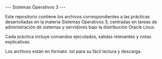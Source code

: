 --- Sistemas Operativos 3 ---

Este repositorio contiene los archivos correspondientes a las prácticas desarrolladas 
en la materia Sistemas Operativos 3, centradas en tareas de administración de sistemas
y servidores bajo la distribución Oracle Linux.

Cada práctica incluye comandos ejecutados, salidas relevantes y notas explicativas. 

Los archivos están en formato .txt para su fácil lectura y descarga.
